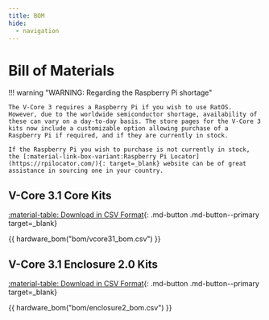 ```yaml
---
title: BOM
hide:
  - navigation
---
```


# Bill of Materials

!!! warning "WARNING: Regarding the Raspberry Pi shortage"

    The V-Core 3 requires a Raspberry Pi if you wish to use RatOS. However, due to the worldwide semiconductor shortage, availability of these can vary on a day-to-day basis. The store pages for the V-Core 3 kits now include a customizable option allowing purchase of a Raspberry Pi if required, and if they are currently in stock.

    If the Raspberry Pi you wish to purchase is not currently in stock, the [:material-link-box-variant:Raspberry Pi Locator](https://rpilocator.com/){: target=_blank} website can be of great assistance in sourcing one in your country.

## V-Core 3.1 Core Kits

[:material-table: Download in CSV Format](https://github.com/Rat-Rig/V-core-3/blob/main/docs/src/bom/vcore31_bom.csv){: .md-button .md-button--primary target=_blank}

{{ hardware_bom("bom/vcore31_bom.csv") }}

## V-Core 3.1 Enclosure 2.0 Kits

[:material-table: Download in CSV Format](https://github.com/Rat-Rig/V-core-3/blob/main/docs/src/bom/enclosure2_bom.csv){: .md-button .md-button--primary target=_blank}

{{ hardware_bom("bom/enclosure2_bom.csv") }}
